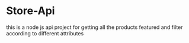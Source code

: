 # Store-Api

this is a node js api project for getting all the products featured and filter according to different attributes
